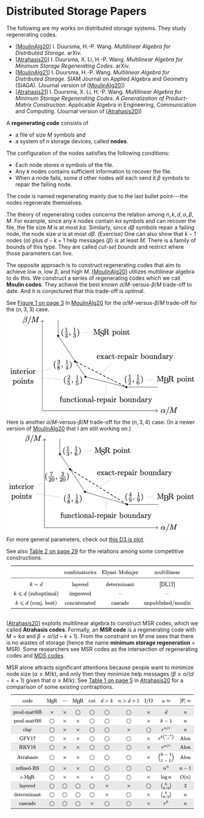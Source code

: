 
# Distributed Storage Papers

The following are my works on distributed storage systems.  They study regenerating codes.

* [[MoulinAlg20]]
  I. Duursma, H.-P. Wang.
  *Multilinear Algebra for Distributed Storage*.
  arXiv.
* [[Atrahasis20]]
  I. Duursma, X. Li, H.-P. Wang.
  *Multilinear Algebra for Minimum Storage Regenerating Codes*.
  arXiv.
* [[MoulinAlg21]]
  I. Duursma, H.-P. Wang.
  *Multilinear Algebra for Distributed Storage*.
  SIAM Journal on Applied Algebra and Geometry (SIAGA).
  (Journal version of [[MoulinAlg20]])
* [[Atrahasis21]]
  I. Duursma, X. Li, H.-P. Wang.
  *Multilinear Algebra for Minimum Storage Regenerating Codes:
   A Generalization of Product-Matrix Construction*.
  Applicable Algebra in Engineering, Communication and Computing.
  (Journal version of [[Atrahasis20]])

A **regenerating code** consists of

* a file of size $M$ symbols and
* a system of $n$ storage devices, called **nodes**.

The configuration of the nodes satisfies the following conditions:

* Each node stores $\alpha$ symbols of the file.
* Any $k$ nodes contains sufficient information to recover the file.
* When a node fails, some $d$ other nodes will each
  send it $\beta$ symbols to repair the failing node.

The code is named regenerating mainly due to the last bullet point---the nodes regenerate
themselves.

The theory of regenerating codes concerns the relation among $n, k, d, \alpha, \beta, M$.  For
example, since any $k$ nodes contain $k\alpha$ symbols and can recover the file, the file size $M$
is at most $k\alpha$.  Similarly, since $d\beta$ symbols repair a failing node, the node size
$\alpha$ is at most $d\beta$.  (Exercise) One can also show that $k - 1$ nodes ($\alpha$) plus $d -
k + 1$ help messages ($\beta$) is at least $M$.  There is a family of bounds of this type.  They are
called *cut-set bounds* and restrict where those parameters can live.

The opposite approach is to construct regenerating codes that aim to achieve low $\alpha$, low
$\beta$, and high $M$.  [[MoulinAlg20]] utilizes multilinear algebra to do this.  We construct a
series of regenerating codes which we call **Moulin codes**.  They achieve the best known
$\alpha/M$-versus-$\beta/M$ trade-off to date.  And it is conjectured that this trade-off is
optimal.

See
[Figure 1 on page 3](https://arxiv.org/pdf/2006.08911v1.pdf#page=3)
in [MoulinAlg20] for the $\alpha/M$-versus-$\beta/M$ trade-off for the
$(n, 3, 3)$ case.
![The trade-off of (n, 3, 4) regenerating codes](n33alphbetaM.png)
Here is another $\alpha/M$-versus-$\beta/M$ trade-off for the $(n, 3,
4)$ case.  (In a newer version of [MoulinAlg20] that I am still working
on.)
![The trade-off of (n, 3, 4) regenerating codes](n34alphbetaM.png)
For more general parameters, check out
[this D3.js plot](homogeneous.html).

See also
[Table 2 on page 29](https://arxiv.org/pdf/2006.08911v1.pdf#page=29)
for the relations among some competitive constructions.
![Comparison among several ERRC codes that aim for interior points](interiorERRC.png)

[[Atrahasis20]] exploits multilinear algebra to construct MSR codes,
which we called **Atrahasis codes**.  Formally, an **MSR code** is a
regenerating code with $M = k\alpha$ and $\beta = \alpha/(d - k + 1)$.
From the constraint on $M$ one sees that there is no wastes of storage
(hence the name **minimum storage regeneration** = MSR).  Some
researchers see MSR codes as the intersection of regenerating codes and
[MDS codes](https://en.wikipedia.org/wiki/Singleton_bound#MDS_codes).

MSR alone attracts significant attentions because people want to minimize
node size ($\alpha \geq M/k$), and only then they minimize help messages
($\beta \geq \alpha/(d - k + 1)$ given that $\alpha \geq M/k$).
See
[Table 1 on page 5](https://arxiv.org/pdf/2006.16998v1.pdf#page=5)
in [Atrahasis20] for a comparison of some existing contraptions.
![The alpha--F_q trade-off of some well-known MSR codes](MSRalphaFq.png)

[MoulinAlg20]: https://arxiv.org/abs/2006.08911
[Atrahasis20]: https://arxiv.org/abs/2006.16998
[MoulinAlg21]: https://doi.org/10.1137/20M1346742
[Atrahasis21]: https://doi.org/10.1007/s00200-021-00526-3
